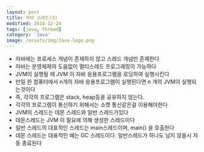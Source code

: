```yaml
---
layout: post
title: 자바 스레드(3)
modified: 2014-12-24
tags: [java, thread]
category: 'Java'
image: /assets/img/Java-logo.png
---
```


- 자바에는 프로세스 개념이 존재하지 않고 스레드 개념만 존재한다
- 자바는 운영체제의 도움없이 멀티스레드 프로그래밍이 가능하다
- JVM이 실행될 때 JVM 이 자바 응용프로그램을 로딩하여 실행시킨다
- 만일 한 컴퓨터에서 n개의 자바 응용프로그램이 실행된다면 n 개의 JVM이 실행되는것이다
- 즉, 각각의 프로그램은 stack, heap등을 공유하지 않는다.
- 각각의 프로그램이 통신하기 위해서는 소켓 통신같은걸 이용해야한다
- JVM의 스레드는 데몬 스레드와 일반 스레드가있다
- 데몬스레드는 JVM 이 필요에 의해 생성한 스레드이다
- 일반 스레드의 대표적인 스레드는 main스레드이며, main() 을 호출한다
- 데몬 스레드는 대표적인 예는 GC 스레드이다. 일반스레드가 하나도 남지 않을시 자동 종료된다